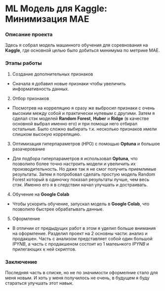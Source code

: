 # ML Модель для Kaggle: Минимизация MAE
### Описание проекта
Здесь я собрал модель машинного обучения для соревнования на **Kaggle**, где основной целью было добиться минимума по метрике MAE.

### Этапы работы
1. Создание дополнительных признаков
- Сначала я добавил новые признаки чтобы увеличить информативность данных.

2. Отбор признаков
- Посмотрев на корреляцию я сразу же выбросил признаки с очень высоким между собой и практически нулевым с другими. Затем я сделал стэк моделей **Random Forest**, **Huber** и **Ridge** (в качестве основной выбрал именно его) и при помощи него отбирал остальные. Было сложно выбирать т.к. несколько признаков имели слишком высокую корреляцию.

3. Оптимизация гиперпараметров (HPO) с помощью **Optuna** и большое разачерование
- Для подбора гиперпараметров я использовал **Optuna**, что позволило более точно настроить модели и увеличить их производительность. Но даже так я не смог получить приемлимые результаты. Затем я попробовал сделать простую модель Random Forest который в одиночку показал результаты лучше, чем весь стэк. Именно его я в следствии начал улучшать и достраивать.

4. Обучение на **Google Colab**
- Чтобы ускорить обучение, запускал модель в **Google Colab**, что позволило быстрее обрабатывать данные.

5. Оформление
- В отличии от предыдущих работ в этом я уделил больше внимания на оформление. Разделил проект на 2 основны части: анализ и продакшен. Часть с анализом представляет собой один большой *IPYNB*, а часть с продакшеном состоит из 1 малеьнкого *IPYNB* и прилегающих к ней скриптов.

### Заключение
Последняя часть в списке, но не по значимости оформелние стало для меня новым. И хоть у меня получилось не очень, в будущем я буду стараться улучшать этот навык.